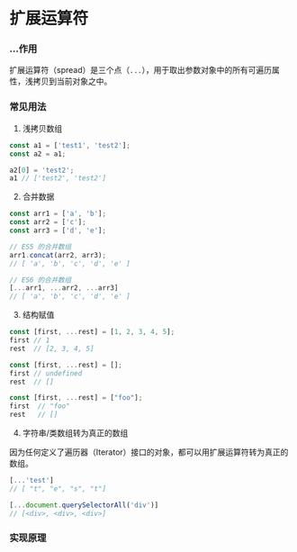 # 扩展运算符

### ...作用

扩展运算符（spread）是三个点（`...`），用于取出参数对象中的所有可遍历属性，浅拷贝到当前对象之中。

### 常见用法

1. 浅拷贝数组
```js
const a1 = ['test1', 'test2'];
const a2 = a1;

a2[0] = 'test2';
a1 // ['test2', 'test2']
```

2. 合并数据

```js
const arr1 = ['a', 'b'];
const arr2 = ['c'];
const arr3 = ['d', 'e'];

// ES5 的合并数组
arr1.concat(arr2, arr3);
// [ 'a', 'b', 'c', 'd', 'e' ]

// ES6 的合并数组
[...arr1, ...arr2, ...arr3]
// [ 'a', 'b', 'c', 'd', 'e' ]
```
3. 结构赋值

```js
const [first, ...rest] = [1, 2, 3, 4, 5];
first // 1
rest  // [2, 3, 4, 5]

const [first, ...rest] = [];
first // undefined
rest  // []

const [first, ...rest] = ["foo"];
first  // "foo"
rest   // []
```
4. 字符串/类数组转为真正的数组

因为任何定义了遍历器（Iterator）接口的对象，都可以用扩展运算符转为真正的数组。

```js
[...'test']
// [ "t", "e", "s", "t"]

[...document.querySelectorAll('div')]
// [<div>, <div>, <div>]
```

### 实现原理
